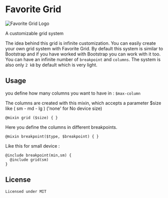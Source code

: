# Favorite Grid
![Favorite Grid Logo](https://i.ibb.co/Jvvw6qG/favorite-grid-logo.png)

A customizable grid system

The idea behind this grid is infinite customization.
You can easily create your own grid system with Favorite Grid. By default this system is similar to Bootstrap and if you have worked with Bootstrap you can work with it too. You can have an infinite number of `breakpoint` and `columns`. The system is also only `2 kB` by default which is very light.

## Usage

you define how many columns you want to have in : `$max-column`

The columns are created with this mixin, which accepts a parameter $size like ( sm - md - lg )
('none' for No device size)
```
@mixin grid ($size) { }
```

Here you define the columns in different breakpoints.
```
@mixin breakpoint($type, $breakpoint) { }
```

Like this for small device :
```
@include breakpoint(min,sm) {
  @include grid(sm)
}
```
## License
```
Licensed under MIT
```

